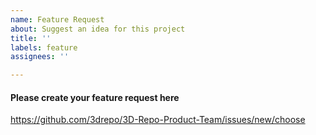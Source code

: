 ```yaml
---
name: Feature Request
about: Suggest an idea for this project
title: ''
labels: feature
assignees: ''

---
```


#### Please create your feature request here
https://github.com/3drepo/3D-Repo-Product-Team/issues/new/choose
